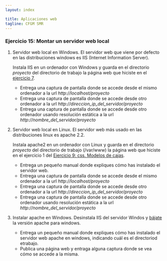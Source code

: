 ```yaml
---
layout: index

title: Aplicaciones web
tagline: CFGM SMR
---
```


### Ejercicio 15: Montar un servidor web local

1. Servidor web local en Windows. El servidor web que viene por defecto en las distribuciones windows es IIS (Internet Information Server).

	Instala IIS en un ordenador con Windows y guarda en el directorio *proyecto* del directorio de trabajo la página web que hiciste en el [ejercicio 7](ej7).
	
	* Entrega una captura de pantalla donde se accede desde el mismo ordenador a la url *http://localhost/proyecto*
	* Entrega una captura de pantalla donde se accede desde otro ordenador a la url *http://direccion_ip_del_servidor/proyecto*
	* Entrega una captura de pantalla donde se accede desde otro ordenador usando resolución estática a la url *http://nombre_del_servidor/proyecto*

2. Servidor web local en Linux. El servidor web más usado en las distribuciones linux es apache 2.2.

	Instala apache2 en un ordenador con Linux y guarda en el directorio *proyecto* del directorio de trabajo (/var/www) la página web que hiciste en el ejercicio 1 del [Ejercicio 9: css. Modelos de cajas](ej9).
	
	* Entrega un pequeño manual donde expliques cómo has instalado el servidor web.
	* Entrega una captura de pantalla donde se accede desde el mismo ordenador a la url *http://localhost/proyecto*
	* Entrega una captura de pantalla donde se accede desde otro ordenador a la url *http://direccion_ip_del_servidor/proyecto*
	* Entrega una captura de pantalla donde se accede desde otro ordenador usando resolución estática a la url *http://nombre_del_servidor/proyecto*

3. Instalar apache en Windows. Desinstala IIS del servidor Windos y [bájate](http://ftp.cixug.es/apache//httpd/binaries/) la versión apache para windows.

	* Entrega un pequeño manual donde expliques cómo has instalado el servidor web apache en windows, indicando cuál es el directoriod etrabajo.
	* Publica una página web y entraga alguna captura donde se vea cómo se accede a la misma.